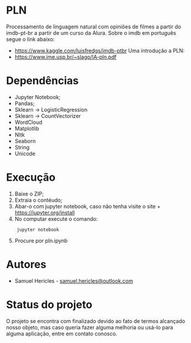# PLN
Processamento de linguagem natural com opiniões de filmes a partir do imdb-pt-br a partir de um curso da Alura. Sobre o imdb 
em português segue o link abaixo: 
+ https://www.kaggle.com/luisfredgs/imdb-ptbr
Uma introdução a PLN:
+ https://www.ime.usp.br/~slago/IA-pln.pdf
  
# Dependências
  + Jupyter Notebook;
  + Pandas;
  + Sklearn -> LogisticRegression
  + Sklearn -> CountVectorizer
  + WordCloud
  + Matplotlib
  + Nltk
  + Seaborn
  + String
  + Unicode

# Execução
  1. Baixe o ZIP;
  2. Extraia o contéudo;
  3. Abar-o com jupyter notebook, caso não tenha visite o site
    + https://jupyter.org/install 
  4. No computar execute o comando:
  ```shell
      jupyter notebook
  ```
  5. Procure por pln.ipynb

# Autores
  + Samuel Hericles - samuel.hericles@outlook.com
  
# Status do projeto
 O projeto se encontra com finalizado devido ao fato de termos alcançado nosso objeto, mas caso queria fazer alguma melhoria ou usá-lo para alguma aplicação, entre em contato conosco.

